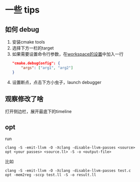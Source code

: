 # 一些 tips
## 如何 debug
1. 安装cmake tools
2. 选择下方一栏的target
3. 如果需要设置命令行参数，在[workspace的设置](.vscode/settings.json)中加入一行
    ```json
    "cmake.debugConfig": {
        "args": ["arg1", "arg2"]
    }
    ```
4. 设置断点，点击下方小虫子，launch debugger
## 观察修改了啥
打开侧边栏，展开最底下的timeline
## opt
run
```
clang -S -emit-llvm -O -Xclang -disable-llvm-passes <source>
opt <your passes> <source.ll> -S -o <output-file>
```
比如
```
clang -S -emit-llvm -O -Xclang -disable-llvm-passes test.c
opt -mem2reg -sccp test.ll -S -o result.ll
```
